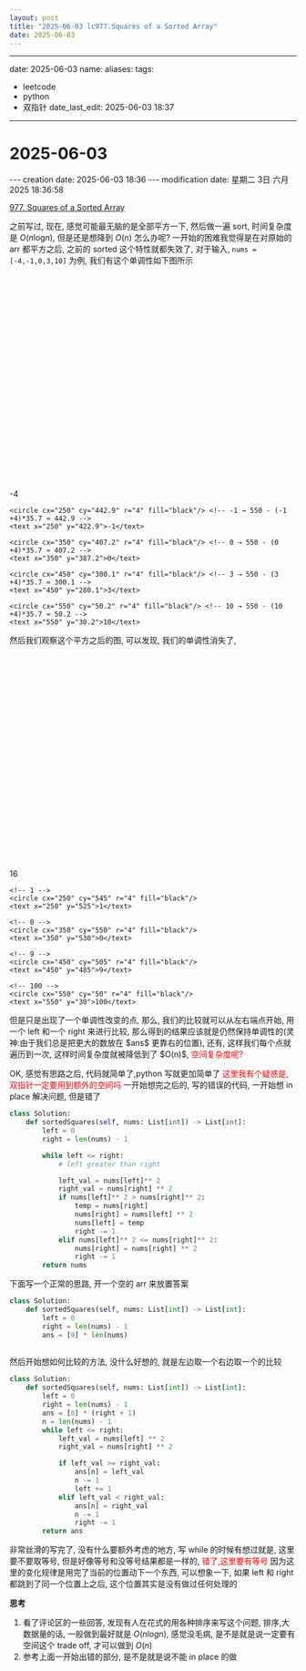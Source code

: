 ```yaml
---
layout: post
title: "2025-06-03 lc977.Squares of a Sorted Array"
date: 2025-06-03
---
```



---
date: 2025-06-03
name: 
aliases: 
tags:
  - leetcode
  - python
  - 双指针
date_last_edit: 2025-06-03 18:37
---
# 2025-06-03

--- creation date: 2025-06-03 18:36 
--- modification date: 星期二 3日 六月 2025 18:36:58

[977. Squares of a Sorted Array](https://leetcode.cn/problems/squares-of-a-sorted-array/)

之前写过, 现在, 感觉可能最无脑的是全部平方一下, 然后做一遍 sort, 时间复杂度是 $O(n \text{log} n)$, 但是还是想降到 $O(n)$ 怎么办呢? 
一开始的困难我觉得是在对原始的 arr 都平方之后, 之前的 sorted 这个特性就都失效了, 对于输入, `nums = [-4,-1,0,3,10]` 为例, 我们有这个单调性如下图所示
<svg width="800" height="600" xmlns="http://www.w3.org/2000/svg">
  <!-- 坐标轴 -->
  <line x1="50" y1="550" x2="600" y2="550" stroke="black" stroke-width="2"/> <!-- X轴（基线） -->
  <line x1="50" y1="50" x2="50" y2="550" stroke="black" stroke-width="2"/> <!-- Y轴 -->
  <!-- 数据点及数值（根据修正后的比例尺重新计算Y坐标） -->
  <g font-family="Arial" font-size="12" text-anchor="middle" fill="black">
    <!-- 公式：y = 550 - (value + 4) * 35.7 -->
    <circle cx="150" cy="478.6" r="4" fill="black"/> <!-- -4 → 550 - (-4 +4)*35.7 = 550 -->
    <text x="150" y="458.6">-4</text>
    
    <circle cx="250" cy="442.9" r="4" fill="black"/> <!-- -1 → 550 - (-1 +4)*35.7 ≈ 442.9 -->
    <text x="250" y="422.9">-1</text>
    
    <circle cx="350" cy="407.2" r="4" fill="black"/> <!-- 0 → 550 - (0 +4)*35.7 ≈ 407.2 -->
    <text x="350" y="387.2">0</text>
    
    <circle cx="450" cy="300.1" r="4" fill="black"/> <!-- 3 → 550 - (3 +4)*35.7 ≈ 300.1 -->
    <text x="450" y="280.1">3</text>
    
    <circle cx="550" cy="50.2" r="4" fill="black"/> <!-- 10 → 550 - (10 +4)*35.7 ≈ 50.2 -->
    <text x="550" y="30.2">10</text>
  </g>

  <!-- 折线 -->
  <polyline points="150,478.6 250,442.9 350,407.2 450,300.1 550,50.2" 
            fill="none" stroke="black" stroke-width="2"/>
</svg>
然后我们观察这个平方之后的图, 可以发现, 我们的单调性消失了, 
<svg width="800" height="600" xmlns="http://www.w3.org/2000/svg">
  <!-- 动态计算比例尺（数据范围：0-100，画布高度500px，上下留白50px） -->
  <!-- Y坐标公式：y = 550 - (value / 100) * 500 -->

  <!-- 折线连接数据点 -->
  <polyline points="150,470 250,545 350,550 450,505 550,50" 
    stroke="black" 
    stroke-width="2"
    fill="none"/>

  <!-- 数据点及数值标签 -->
  <g font-family="Arial" font-size="12" text-anchor="middle" fill="black">
    <!-- 16 -->
    <circle cx="150" cy="470" r="4" fill="black"/>
    <text x="150" y="450">16</text>
    
    <!-- 1 -->
    <circle cx="250" cy="545" r="4" fill="black"/>
    <text x="250" y="525">1</text>
    
    <!-- 0 -->
    <circle cx="350" cy="550" r="4" fill="black"/>
    <text x="350" y="530">0</text>
    
    <!-- 9 -->
    <circle cx="450" cy="505" r="4" fill="black"/>
    <text x="450" y="485">9</text>
    
    <!-- 100 -->
    <circle cx="550" cy="50" r="4" fill="black"/>
    <text x="550" y="30">100</text>
  </g>
</svg>
但是只是出现了一个单调性改变的点, 那么, 我们的比较就可以从左右端点开始, 用一个 left 和一个 right 来进行比较, 那么得到的结果应该就是仍然保持单调性的(灵神:由于我们总是把更大的数放在 $ans$ 更靠右的位置), 还有, 这样我们每个点就遍历到一次, 这样时间复杂度就被降低到了 $O(n)$, <font color='red'>空间复杂度呢?</font> 

OK, 感觉有思路之后, 代码就简单了,python 写就更加简单了
<font color='red'>这里我有个疑惑是, 双指针一定要用到额外的空间吗</font> 
一开始想完之后的, 写的错误的代码, 一开始想 in place 解决问题, 但是错了
```python
class Solution:
    def sortedSquares(self, nums: List[int]) -> List[int]:
        left = 0
        right = len(nums) - 1

        while left <= right:
            # left greater than right

            left_val = nums[left]** 2
            right_val = nums[right] ** 2
            if nums[left]** 2 > nums[right]** 2:
                temp = nums[right]
                nums[right] = nums[left] ** 2
                nums[left] = temp
                right -= 1
            elif nums[left]** 2 <= nums[right]** 2:
                nums[right] = nums[right] ** 2
                right -= 1
        return nums
``` 

下面写一个正常的思路, 开一个空的 arr 来放置答案
```python
class Solution:
    def sortedSquares(self, nums: List[int]) -> List[int]:
        left = 0
        right = len(nums) - 1
        ans = [0] * len(nums)
        
``` 
然后开始想如何比较的方法, 没什么好想的, 就是左边取一个右边取一个的比较
```python
class Solution:
    def sortedSquares(self, nums: List[int]) -> List[int]:
        left = 0
        right = len(nums) - 1
        ans = [0] * (right + 1)
        n = len(nums) - 1
        while left <= right:
            left_val = nums[left] ** 2
            right_val = nums[right] ** 2

            if left_val >= right_val:
                ans[n] = left_val
                n -= 1
                left += 1
            elif left_val < right_val:
                ans[n] = right_val
                n -= 1
                right -= 1
        return ans
``` 
非常丝滑的写完了, 没有什么要额外考虑的地方, 
写 while 的时候有想过就是, 这里要不要取等号, 但是好像等号和没等号结果都是一样的, <font color='red'>错了,这里要有等号</font> 因为这里的变化规律是用完了当前的位置动下一个东西, 可以想象一下, 如果 left 和 right 都跳到了同一个位置上之后, 这个位置其实是没有做过任何处理的

**思考**
1. 看了评论区的一些回答, 发现有人在花式的用各种排序来写这个问题, 排序,大数据量的话, 一般做到最好就是 $O(nlogn)$, 感觉没毛病, 是不是就是说一定要有空间这个 trade off, 才可以做到 $O(n)$
2. 参考上面一开始出错的部分, 是不是就是说不能 in place 的做